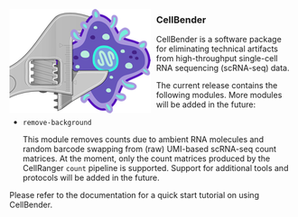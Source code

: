 <img src="https://github.com/broadinstitute/CellBender/blob/master/docs/source/_static/design/logo_250_185.png"
     alt="CellBender logo"
     style="float: left; margin-right: 10px;" />

### CellBender

CellBender is a software package for eliminating technical artifacts from
high-throughput single-cell RNA sequencing (scRNA-seq) data.

The current release contains the following modules. More modules will be added in the future:

* ``remove-background``

  This module removes counts due to ambient RNA molecules and random barcode swapping from (raw)
  UMI-based scRNA-seq count matrices. At the moment, only the count matrices produced by the
  CellRanger ``count`` pipeline is supported. Support for additional tools and protocols will be
  added in the future.

Please refer to the documentation for a quick start tutorial on using CellBender.


